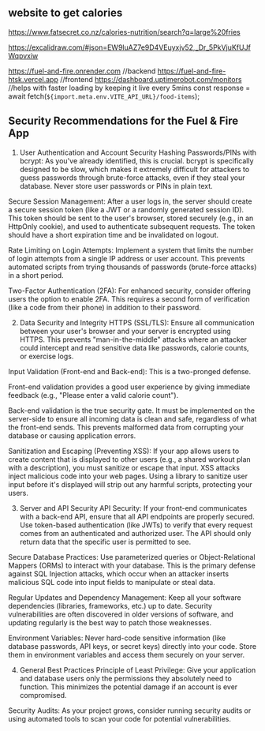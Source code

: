 ## website to get calories
https://www.fatsecret.co.nz/calories-nutrition/search?q=large%20fries

https://excalidraw.com/#json=EW9luAZ7e9D4VEuyxjv52,_Dr_5PkVjuKfUJfWqpvxiw

https://fuel-and-fire.onrender.com //backend
https://fuel-and-fire-htsk.vercel.app //frontend
https://dashboard.uptimerobot.com/monitors //helps with faster loading by keeping it live every 5mins
const response = await fetch(`${import.meta.env.VITE_API_URL}/food-items`);
 
## Security Recommendations for the Fuel & Fire App
1. User Authentication and Account Security
Hashing Passwords/PINs with bcrypt: As you've already identified, this is crucial. bcrypt is specifically designed to be slow, which makes it extremely difficult for attackers to guess passwords through brute-force attacks, even if they steal your database. Never store user passwords or PINs in plain text.

Secure Session Management: After a user logs in, the server should create a secure session token (like a JWT or a randomly generated session ID). This token should be sent to the user's browser, stored securely (e.g., in an HttpOnly cookie), and used to authenticate subsequent requests. The token should have a short expiration time and be invalidated on logout.

Rate Limiting on Login Attempts: Implement a system that limits the number of login attempts from a single IP address or user account. This prevents automated scripts from trying thousands of passwords (brute-force attacks) in a short period.

Two-Factor Authentication (2FA): For enhanced security, consider offering users the option to enable 2FA. This requires a second form of verification (like a code from their phone) in addition to their password.

2. Data Security and Integrity
HTTPS (SSL/TLS): Ensure all communication between your user's browser and your server is encrypted using HTTPS. This prevents "man-in-the-middle" attacks where an attacker could intercept and read sensitive data like passwords, calorie counts, or exercise logs.

Input Validation (Front-end and Back-end): This is a two-pronged defense.

Front-end validation provides a good user experience by giving immediate feedback (e.g., "Please enter a valid calorie count").

Back-end validation is the true security gate. It must be implemented on the server-side to ensure all incoming data is clean and safe, regardless of what the front-end sends. This prevents malformed data from corrupting your database or causing application errors.

Sanitization and Escaping (Preventing XSS): If your app allows users to create content that is displayed to other users (e.g., a shared workout plan with a description), you must sanitize or escape that input. XSS attacks inject malicious code into your web pages. Using a library to sanitize user input before it's displayed will strip out any harmful scripts, protecting your users.

3. Server and API Security
API Security: If your front-end communicates with a back-end API, ensure that all API endpoints are properly secured. Use token-based authentication (like JWTs) to verify that every request comes from an authenticated and authorized user. The API should only return data that the specific user is permitted to see.

Secure Database Practices: Use parameterized queries or Object-Relational Mappers (ORMs) to interact with your database. This is the primary defense against SQL Injection attacks, which occur when an attacker inserts malicious SQL code into input fields to manipulate or steal data.

Regular Updates and Dependency Management: Keep all your software dependencies (libraries, frameworks, etc.) up to date. Security vulnerabilities are often discovered in older versions of software, and updating regularly is the best way to patch those weaknesses.

Environment Variables: Never hard-code sensitive information (like database passwords, API keys, or secret keys) directly into your code. Store them in environment variables and access them securely on your server.

4. General Best Practices
Principle of Least Privilege: Give your application and database users only the permissions they absolutely need to function. This minimizes the potential damage if an account is ever compromised.

Security Audits: As your project grows, consider running security audits or using automated tools to scan your code for potential vulnerabilities.